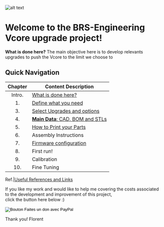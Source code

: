 
![alt text](https://github.com/FlorentBroise/RatRig-Upgrades/blob/master/images/Coverflat.png?raw=true)
# Welcome to the BRS-Engineering Vcore upgrade project!

**What is done here?**  The main objective here is to develop relevants upgrades to push the Vcore to the limit we choose to 

## Quick Navigation

Chapter|Content Description
 :---: |-------------------
Intro.|[What is done here?](/intro.md)
1.|[Define what you need](/defineneeds.md)
3.|[Select Upgrades and options](/componentselection.md)
4.|[**Main Data**: CAD, BOM and STLs](/purchased.md)
5.|[How to Print your Parts](/howtoprint.md)
6.|Assembly Instructions
7.|[Firmware configuration](/firmwaresettings.md)
8.|First run!
9.|Calibration
10.|Fine Tuning

Ref.|[Useful References and Links](/usefulref.md)

 

If you like my work and would like to help me covering the costs associated to the development and improvement of this project, <br>
click the button here below :)

<form action="https://www.paypal.com/donate" method="post" target="_top">
<input type="hidden" name="hosted_button_id" value="Y63W7FTHG4AK4" />
<input type="image" src="https://www.paypalobjects.com/fr_FR/FR/i/btn/btn_donate_LG.gif" border="0" name="submit" title="PayPal - The safer, easier way to pay online!" alt="Bouton Faites un don avec PayPal" />
<img alt="" border="0" src="https://www.paypal.com/fr_FR/i/scr/pixel.gif" width="1" height="1" />
</form>


Thank you!
Florent
